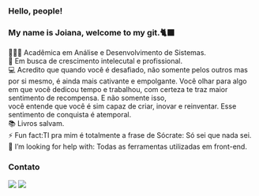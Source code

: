 ### Hello, people!

### My name is Joiana, welcome to my git.🐈‍⬛


👩🏽‍💻 Acadêmica em Análise e Desenvolvimento de Sistemas.</br>
🌱 Em busca de crescimento intelecutal e profissional.</br>
💻 Acredito que quando você é desafiado, não somente pelos outros mas por si mesmo, é ainda mais cativante e empolgante. Você olhar para algo em que você dedicou tempo e trabalhou, com certeza te traz maior sentimento de recompensa. E não somente isso, <br>
você entende que você é sim capaz de criar, inovar e reinventar. Esse sentimento de conquista é atemporal. <br>
📚 Livros salvam.</br>
⚡ Fun fact:TI pra mim é totalmente a frase de Sócrate: Só sei que nada sei.</br>
🤔 I’m looking for help with: Todas as ferramentas utilizadas em front-end.</br>

### Contato 

<a href="https://www.linkedin.com/in/joiana-horrana-dos-santos-queiroz-1aaa771b6" target="_blank"><img loading="lazy" src="https://img.shields.io/badge/-LinkedIn-%230077B5?style=for-the-badge&logo=linkedin&logoColor=white" target="_blank"></a>  </div> <a href = "mailto:joianaqueirozz@gmail.com"><img loading="lazy" src="https://img.shields.io/badge/Gmail-D14836?style=for-the-badge&logo=gmail&logoColor=white" target="_blank"></a>


 
<!--
**joianahorrana/joianahorrana** is a ✨ _special_ ✨ repository because its `README.md` (this file) appears on your GitHub profile.

Here are some ideas to get you started:

- 🔭 I’m currently working on ...
- 🌱 I’m currently learning ...
- 👯 I’m looking to collaborate on ...
- 🤔 I’m looking for help with ...
- 💬 Ask me about ...
- 📫 How to reach me: ...
- 😄 Pronouns: ...
- ⚡ Fun fact: ...
-->
